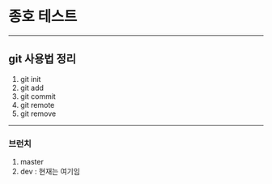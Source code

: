 # 종호 테스트

---

## git 사용법 정리

1. git init
2. git add
3. git commit
4. git remote
5. git remove

---

### 브런치

1. master
2. dev : 현재는 여기임
